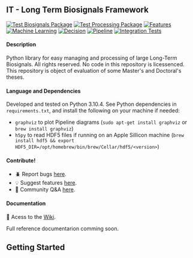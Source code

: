 ## IT - Long Term Biosignals Framework

[![Test Biosignals Package](https://github.com/jomy-kk/IT-PreEpiSeizures/actions/workflows/test-biosignals-package.yml/badge.svg?branch=main&event=push)](https://github.com/jomy-kk/IT-PreEpiSeizures/actions/workflows/test-biosignals-package.yml)
 [![Test Processing Package](https://github.com/jomy-kk/IT-PreEpiSeizures/actions/workflows/test-processing-package.yml/badge.svg)](https://github.com/jomy-kk/IT-PreEpiSeizures/actions/workflows/test-processing-package.yml)
[![Features](https://github.com/jomy-kk/IT-PreEpiSeizures/actions/workflows/test-features-package.yml/badge.svg)](https://github.com/jomy-kk/IT-PreEpiSeizures/actions/workflows/test-features-package.yml)
[![Machine Learning](https://github.com/jomy-kk/IT-PreEpiSeizures/actions/workflows/test-ml-package.yml/badge.svg)](https://github.com/jomy-kk/IT-PreEpiSeizures/actions/workflows/test-ml-package.yml)
[![Decision](https://github.com/jomy-kk/IT-PreEpiSeizures/actions/workflows/test-decision-package.yml/badge.svg)](https://github.com/jomy-kk/IT-PreEpiSeizures/actions/workflows/test-decision-package.yml)
[![Pipeline](https://github.com/jomy-kk/IT-LongTermBiosignals/actions/workflows/test-pipeline-package.yml/badge.svg)](https://github.com/jomy-kk/IT-LongTermBiosignals/actions/workflows/test-pipeline-package.yml)
[![Integration Tests](https://github.com/jomy-kk/IT-LongTermBiosignals/actions/workflows/test-integration.yml/badge.svg)](https://github.com/jomy-kk/IT-LongTermBiosignals/actions/workflows/test-integration.yml)

#### Description
Python library for easy managing and processing of large Long-Term Biosignals.
All rights reserved. No code in this repository is licessenced. This repository is object of evaluation of some Master's and Doctoral's theses.

#### Language and Dependencies
Developed and tested on Python 3.10.4. See Python dependencies in `requirements.txt`, and install the following on your machine if needed:
* `graphviz` to plot Pipeline diagrams (`sudo apt-get install graphviz` or `brew install graphviz`)
* `h5py` to read HDF5 files if running on an Apple Sillicon machine (`brew install hdf5 && export HDF5_DIR=/opt/homebrew/bin/brew/Cellar/hdf5/<version>`)

#### Contribute!

* 🪲 Report bugs <a href="https://github.com/jomy-kk/IT-LongTermBiosignals/issues/new?assignees=jomy-kk&labels=fix&template=bug_report.md&title=%5BBUG%5D+Write+a+title+here">here</a>.
* 💡 Suggest features <a href="https://github.com/jomy-kk/IT-LongTermBiosignals/issues/new?assignees=jomy-kk&labels=enhancement&template=feature_request.md&title=%5BNEW%5D+Write+a+title+here">here</a>.
* 💬 Community Q&A <a href="https://github.com/jomy-kk/IT-LongTermBiosignals/discussions/categories/q-a">here</a>.

#### Documentation

📑 Acess to the <a href="https://github.com/jomy-kk/IT-LongTermBiosignals/wiki">Wiki</a>.

Full reference documentarion comming soon.

## Getting Started

